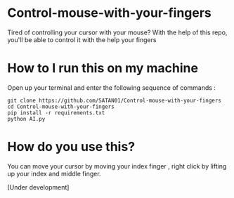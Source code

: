 # Control-mouse-with-your-fingers

Tired of controlling your cursor with your mouse?
With the help of this repo, you'll be able to control it with the help your fingers

# How to I run this on my machine

Open up your terminal and enter the following sequence of commands :
```
git clone https://github.com/SATAN01/Control-mouse-with-your-fingers
cd Control-mouse-with-your-fingers
pip install -r requirements.txt
python AI.py
```

# How do you use this?
You can move your cursor by moving your index finger , right click by lifting up your index and middle finger.

[Under development]
